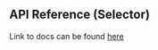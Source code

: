 ## API Reference (Selector)

Link to docs can be found [here](https://docs.near.org/tools/near-wallet-selector/core/api/selector)
